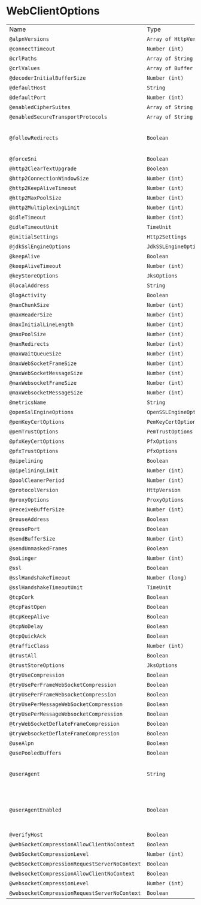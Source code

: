 # WebClientOptions

|                                               |                        |                                                                                  |
| --------------------------------------------- | ---------------------- | -------------------------------------------------------------------------------- |
| Name                                          | Type                   | Description                                                                      |
| `@alpnVersions`                               | `Array of HttpVersion` | \-                                                                               |
| `@connectTimeout`                             | `Number (int)`         | \-                                                                               |
| `@crlPaths`                                   | `Array of String`      | \-                                                                               |
| `@crlValues`                                  | `Array of Buffer`      | \-                                                                               |
| `@decoderInitialBufferSize`                   | `Number (int)`         | \-                                                                               |
| `@defaultHost`                                | `String`               | \-                                                                               |
| `@defaultPort`                                | `Number (int)`         | \-                                                                               |
| `@enabledCipherSuites`                        | `Array of String`      | \-                                                                               |
| `@enabledSecureTransportProtocols`            | `Array of String`      | \-                                                                               |
| `@followRedirects`                            | `Boolean`              | Configure the default behavior of the client to follow HTTP `30x` redirections.  |
| `@forceSni`                                   | `Boolean`              | \-                                                                               |
| `@http2ClearTextUpgrade`                      | `Boolean`              | \-                                                                               |
| `@http2ConnectionWindowSize`                  | `Number (int)`         | \-                                                                               |
| `@http2KeepAliveTimeout`                      | `Number (int)`         | \-                                                                               |
| `@http2MaxPoolSize`                           | `Number (int)`         | \-                                                                               |
| `@http2MultiplexingLimit`                     | `Number (int)`         | \-                                                                               |
| `@idleTimeout`                                | `Number (int)`         | \-                                                                               |
| `@idleTimeoutUnit`                            | `TimeUnit`             | \-                                                                               |
| `@initialSettings`                            | `Http2Settings`        | \-                                                                               |
| `@jdkSslEngineOptions`                        | `JdkSSLEngineOptions`  | \-                                                                               |
| `@keepAlive`                                  | `Boolean`              | \-                                                                               |
| `@keepAliveTimeout`                           | `Number (int)`         | \-                                                                               |
| `@keyStoreOptions`                            | `JksOptions`           | \-                                                                               |
| `@localAddress`                               | `String`               | \-                                                                               |
| `@logActivity`                                | `Boolean`              | \-                                                                               |
| `@maxChunkSize`                               | `Number (int)`         | \-                                                                               |
| `@maxHeaderSize`                              | `Number (int)`         | \-                                                                               |
| `@maxInitialLineLength`                       | `Number (int)`         | \-                                                                               |
| `@maxPoolSize`                                | `Number (int)`         | \-                                                                               |
| `@maxRedirects`                               | `Number (int)`         | \-                                                                               |
| `@maxWaitQueueSize`                           | `Number (int)`         | \-                                                                               |
| `@maxWebSocketFrameSize`                      | `Number (int)`         | \-                                                                               |
| `@maxWebSocketMessageSize`                    | `Number (int)`         | \-                                                                               |
| `@maxWebsocketFrameSize`                      | `Number (int)`         | \-                                                                               |
| `@maxWebsocketMessageSize`                    | `Number (int)`         | \-                                                                               |
| `@metricsName`                                | `String`               | \-                                                                               |
| `@openSslEngineOptions`                       | `OpenSSLEngineOptions` | \-                                                                               |
| `@pemKeyCertOptions`                          | `PemKeyCertOptions`    | \-                                                                               |
| `@pemTrustOptions`                            | `PemTrustOptions`      | \-                                                                               |
| `@pfxKeyCertOptions`                          | `PfxOptions`           | \-                                                                               |
| `@pfxTrustOptions`                            | `PfxOptions`           | \-                                                                               |
| `@pipelining`                                 | `Boolean`              | \-                                                                               |
| `@pipeliningLimit`                            | `Number (int)`         | \-                                                                               |
| `@poolCleanerPeriod`                          | `Number (int)`         | \-                                                                               |
| `@protocolVersion`                            | `HttpVersion`          | \-                                                                               |
| `@proxyOptions`                               | `ProxyOptions`         | \-                                                                               |
| `@receiveBufferSize`                          | `Number (int)`         | \-                                                                               |
| `@reuseAddress`                               | `Boolean`              | \-                                                                               |
| `@reusePort`                                  | `Boolean`              | \-                                                                               |
| `@sendBufferSize`                             | `Number (int)`         | \-                                                                               |
| `@sendUnmaskedFrames`                         | `Boolean`              | \-                                                                               |
| `@soLinger`                                   | `Number (int)`         | \-                                                                               |
| `@ssl`                                        | `Boolean`              | \-                                                                               |
| `@sslHandshakeTimeout`                        | `Number (long)`        | \-                                                                               |
| `@sslHandshakeTimeoutUnit`                    | `TimeUnit`             | \-                                                                               |
| `@tcpCork`                                    | `Boolean`              | \-                                                                               |
| `@tcpFastOpen`                                | `Boolean`              | \-                                                                               |
| `@tcpKeepAlive`                               | `Boolean`              | \-                                                                               |
| `@tcpNoDelay`                                 | `Boolean`              | \-                                                                               |
| `@tcpQuickAck`                                | `Boolean`              | \-                                                                               |
| `@trafficClass`                               | `Number (int)`         | \-                                                                               |
| `@trustAll`                                   | `Boolean`              | \-                                                                               |
| `@trustStoreOptions`                          | `JksOptions`           | \-                                                                               |
| `@tryUseCompression`                          | `Boolean`              | \-                                                                               |
| `@tryUsePerFrameWebSocketCompression`         | `Boolean`              | \-                                                                               |
| `@tryUsePerFrameWebsocketCompression`         | `Boolean`              | \-                                                                               |
| `@tryUsePerMessageWebSocketCompression`       | `Boolean`              | \-                                                                               |
| `@tryUsePerMessageWebsocketCompression`       | `Boolean`              | \-                                                                               |
| `@tryWebSocketDeflateFrameCompression`        | `Boolean`              | \-                                                                               |
| `@tryWebsocketDeflateFrameCompression`        | `Boolean`              | \-                                                                               |
| `@useAlpn`                                    | `Boolean`              | \-                                                                               |
| `@usePooledBuffers`                           | `Boolean`              | \-                                                                               |
| `@userAgent`                                  | `String`               | Sets the Web Client user agent header. Defaults to Vert.x-WebClient/\<version\>. |
| `@userAgentEnabled`                           | `Boolean`              | Sets whether the Web Client should send a user agent header. Defaults to true.   |
| `@verifyHost`                                 | `Boolean`              | \-                                                                               |
| `@webSocketCompressionAllowClientNoContext`   | `Boolean`              | \-                                                                               |
| `@webSocketCompressionLevel`                  | `Number (int)`         | \-                                                                               |
| `@webSocketCompressionRequestServerNoContext` | `Boolean`              | \-                                                                               |
| `@websocketCompressionAllowClientNoContext`   | `Boolean`              | \-                                                                               |
| `@websocketCompressionLevel`                  | `Number (int)`         | \-                                                                               |
| `@websocketCompressionRequestServerNoContext` | `Boolean`              | \-                                                                               |

